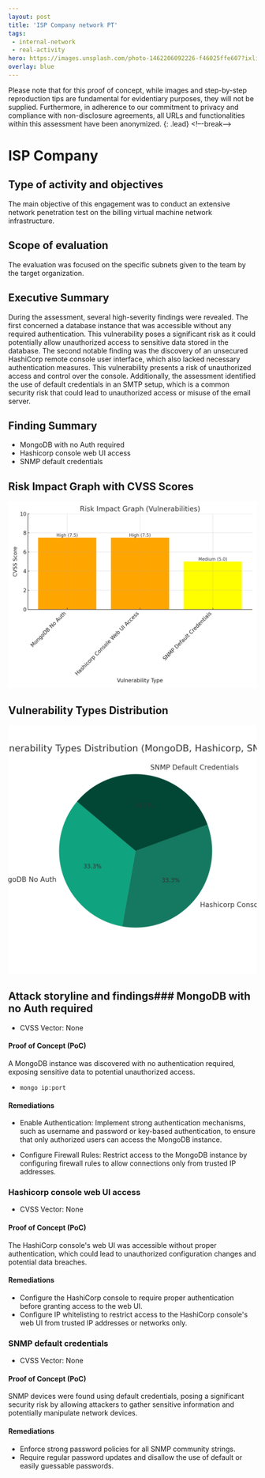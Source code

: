 ```yaml
---
layout: post
title: 'ISP Company network PT'
tags:
 - internal-network
 - real-activity
hero: https://images.unsplash.com/photo-1462206092226-f46025ffe607?ixlib=rb-4.0.3&ixid=M3wxMjA3fDB8MHxwaG90by1wYWdlfHx8fGVufDB8fHx8fA%3D%3D&auto=format&fit=crop&w=1474&q=80
overlay: blue
---
```


Please note that for this proof of concept, while images and step-by-step reproduction tips are fundamental for evidentiary purposes, they will not be supplied. Furthermore, in adherence to our commitment to privacy and compliance with non-disclosure agreements, all URLs and functionalities within this assessment have been anonymized. {: .lead} <!–-break-–>

# ISP Company

## Type of activity and objectives
The main objective of this engagement was to conduct an extensive network penetration test on the billing virtual machine network infrastructure.
## Scope of evaluation
The evaluation was focused on the specific subnets given to the team by the target organization. 
## Executive Summary
During the assessment, several high-severity findings were revealed. The first concerned a database instance that was accessible without any required authentication. This vulnerability poses a significant risk as it could potentially allow unauthorized access to sensitive data stored in the database. The second notable finding was the discovery of an unsecured HashiCorp remote console user interface, which also lacked necessary authentication measures. This vulnerability presents a risk of unauthorized access and control over the console. Additionally, the assessment identified the use of default credentials in an SMTP setup, which is a common security risk that could lead to unauthorized access or misuse of the email server.
## Finding Summary
- MongoDB with no Auth required
- Hashicorp console web UI access
- SNMP default credentials
## Risk Impact Graph with CVSS Scores

![](https://raw.githubusercontent.com/blitz0p3rations/blitz0p3rations.github.io/master/uploads/id15.png)

## Vulnerability Types Distribution

![](https://raw.githubusercontent.com/blitz0p3rations/blitz0p3rations.github.io/master/uploads/id16.png)

## Attack storyline and findings### MongoDB with no Auth required
- CVSS Vector: None
#### Proof of Concept (PoC) 
A MongoDB instance was discovered with no authentication required, exposing sensitive data to potential unauthorized access.
- `mongo ip:port`
#### Remediations
- Enable Authentication: Implement strong authentication mechanisms, such as username and password or key-based authentication, to ensure that only authorized users can access the MongoDB instance.

- Configure Firewall Rules: Restrict access to the MongoDB instance by configuring firewall rules to allow connections only from trusted IP addresses.
### Hashicorp console web UI access
- CVSS Vector: None
#### Proof of Concept (PoC) 
The HashiCorp console's web UI was accessible without proper authentication, which could lead to unauthorized configuration changes and potential data breaches.
#### Remediations
- Configure the HashiCorp console to require proper authentication before granting access to the web UI.
- Configure IP whitelisting to restrict access to the HashiCorp console's web UI from trusted IP addresses or networks only.
### SNMP default credentials
- CVSS Vector: None
#### Proof of Concept (PoC) 
SNMP devices were found using default credentials, posing a significant security risk by allowing attackers to gather sensitive information and potentially manipulate network devices.
#### Remediations
- Enforce strong password policies for all SNMP community strings.
- Require regular password updates and disallow the use of default or easily guessable passwords.
